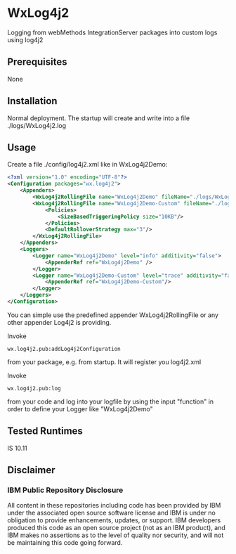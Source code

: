 <h1>WxLog4j2</h1>

Logging from webMethods IntegrationServer packages into custom logs using log4j2

<h2>Prerequisites</h2>

None

<h2>Installation</h2>

Normal deployment. The startup will create and write into a file ./logs/WxLog4j2.log

<h2>Usage</h2>

Create a file ./config/log4j2.xml like in WxLog4j2Demo:

```xml
<?xml version="1.0" encoding="UTF-8"?>
<Configuration packages="wx.log4j2">
	<Appenders>
		<WxLog4j2RollingFile name="WxLog4j2Demo" fileName="./logs/WxLog4j2Demo.log" />
		<WxLog4j2RollingFile name="WxLog4j2Demo-Custom" fileName="./logs/WxLog4j2Demo-Custom.log">
			<Policies>
				<SizeBasedTriggeringPolicy size="10KB"/>
			</Policies>
			<DefaultRolloverStrategy max="3"/>
		</WxLog4j2RollingFile>
	</Appenders>
	<Loggers>
		<Logger name="WxLog4j2Demo" level="info" additivity="false">
			<AppenderRef ref="WxLog4j2Demo" />
		</Logger>
		<Logger name="WxLog4j2Demo-Custom" level="trace" additivity="false">
			<AppenderRef ref="WxLog4j2Demo-Custom"/>
		</Logger>
	</Loggers>
</Configuration>
```

You can simple use the predefined appender WxLog4j2RollingFile or any other appender Log4j2 is providing.

Invoke
<pre><code>wx.log4j2.pub:addLog4j2Configuration</code></pre>
from your package, e.g. from startup. It will register you log4j2.xml

Invoke
<pre><code>wx.log4j2.pub:log</code></pre>

from your code and log into your logfile by using the input "function" in order to define your Logger like "WxLog4j2Demo"

<h2>Tested Runtimes</h2>

IS 10.11

<h2>Disclaimer</h2>
<h3>IBM Public Repository Disclosure</h3>
All content in these repositories including code has been provided by IBM under the associated open source software license and IBM is under no obligation to provide enhancements, updates, or support. IBM developers produced this code as an open source project (not as an IBM product), and IBM makes no assertions as to the level of quality nor security, and will not be maintaining this code going forward.

